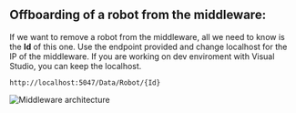 ## Offboarding of a robot from the middleware:

If we want to remove a robot from the middleware, all we need to know is the **Id** of this one. Use the endpoint provided and change localhost for the IP of the middleware. If you are working on dev enviroment with Visual Studio, you can keep the localhost.

```
http://localhost:5047/Data/Robot/{Id}
````

<p align="left">
  <img src="img/deleteRobot.png" alt="Middleware architecture"/>
</p>

